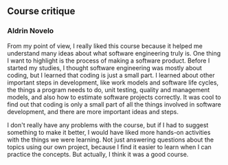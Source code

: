 ## Course critique
### Aldrin Novelo

From my point of view, I really liked this course because it helped me understand many ideas about what software engineering truly is. One thing I want to highlight is the process of making a software product. Before I started my studies,
I thought software engineering was mostly about coding, but I learned that coding is just a small part. I learned about other important steps in development, like work models and software life cycles, the things a program needs to do, unit testing, quality and 
management models, and also how to estimate software projects correctly. It was cool to find out that coding is only a small part of all the things involved in software development, and there are more important ideas and steps.

I don't really have any problems with the course, but if I had to suggest something to make it better, I would have liked more hands-on activities with the things we were learning. Not just answering questions about the topics using our own project, because I find it easier to learn when I can practice the concepts. But actually, I think it was a good course.
